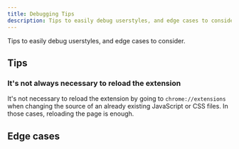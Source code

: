 ```yaml
---
title: Debugging Tips
description: Tips to easily debug userstyles, and edge cases to consider.
---
```


Tips to easily debug userstyles, and edge cases to consider.

## Tips

### It's not always necessary to reload the extension

It's not necessary to reload the extension by going to `chrome://extensions` when changing the source of an already existing JavaScript or CSS files. In those cases, reloading the page is enough.


## Edge cases

<!-- TODO -->
